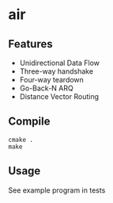 # air

## Features
- Unidirectional Data Flow
- Three-way handshake
- Four-way teardown
- Go-Back-N ARQ
- Distance Vector Routing

## Compile
```
cmake .
make
```

## Usage
See example program in tests 
